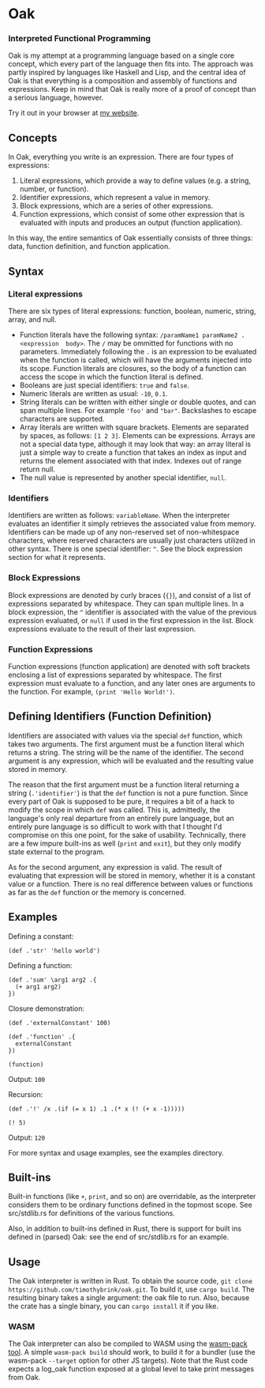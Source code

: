 # Oak

### Interpreted Functional Programming

Oak is my attempt at a programming language based on a single core concept, which every
part of the language then fits into. The approach was partly inspired by languages like
Haskell and Lisp, and the central idea of Oak is that everything is a composition and
assembly of functions and expressions. Keep in mind that Oak is really more of a proof
of concept than a serious language, however.

Try it out in your browser at [my website](https://www.timothybrink.dev/oak).

## Concepts

In Oak, everything you write is an expression. There are four types of expressions:

 1. Literal expressions, which provide a way to define values (e.g. a string, number, or
function).
 2. Identifier expressions, which represent a value in memory.
 3. Block expressions, which are a series of other expressions.
 4. Function expressions, which consist of some other expression that is evaluated with
    inputs and produces an output (function application).
 
In this way, the entire semantics of Oak essentially consists of three things: data,
function definition, and function application.

## Syntax
### Literal expressions

There are six types of literal expressions: function, boolean, numeric, string,
array, and null.

 - Function literals have the following syntax:
   `/paramName1 paramName2 .<expression  body>`. The `/` may be ommitted for functions
   with no parameters. Immediately following the `.` is an expression to be evaluated
   when the function is called, which will have the arguments injected into its scope.
   Function literals are closures, so the body of a function can access the scope in
   which the function literal is defined.
 - Booleans are just special identifiers: `true` and `false`.
 - Numeric literals are written as usual: `-10`, `0.1`.
 - String literals can be written with either single or double quotes, and can span
   multiple lines. For example `'foo'` and `"bar"`. Backslashes to escape characters are
   supported.
 - Array literals are written with square brackets. Elements are separated by spaces, as
   follows: `[1 2 3]`. Elements can be expressions. Arrays are not a special data type,
   although it may look that way: an array literal is just a simple way to create a
   function that takes an index as input and returns the element associated with that
   index. Indexes out of range return null.
 - The null value is represented by another special identifier, `null`.

### Identifiers

Identifiers are written as follows: `variableName`. When the interpreter
evaluates an identifier it simply retrieves the associated value from memory.
Identifiers can be made up of any non-reserved set of non-whitespace characters, where
reserved characters are usually just characters utilized in other syntax. There is one
special identifier: `^`. See the block expression section for what it represents.

### Block Expressions

Block expressions are denoted by curly braces (`{}`), and consist of a list of
expressions separated by whitespace. They can span multiple lines. In a block
expression, the `^` identifier is associated with the value of the previous expression
evaluated, or `null` if used in the first expression in the list. Block expressions
evaluate to the result of their last expression.

### Function Expressions

Function expressions (function application) are denoted with soft brackets enclosing a
list of expressions separated by whitespace. The first expression must evaluate to a
function, and any later ones are arguments to the function. For example,
`(print 'Hello World!')`.

## Defining Identifiers (Function Definition)

Identifiers are associated with values via the special `def` function, which takes two
arguments. The first argument must be a function literal which returns a string. The
string will be the name of the identifier. The second argument is any expression, which
will be evaluated and the resulting value stored in memory.

The reason that the first argument must be a function literal returning a string
(`.'identifier'`) is that the `def` function is not a pure function. Since every part of
Oak is supposed to be pure, it requires a bit of a hack to modify the scope in which
`def` was called. This is, admittedly, the language's only real departure from an
entirely pure language, but an entirely pure language is so difficult to work with that
I thought I'd compromise on this one point, for the sake of usability. Technically,
there are a few impure built-ins as well (`print` and `exit`), but they only modify
state external to the program.

As for the second argument, any expression is valid. The result of evaluating that
expression will be stored in memory, whether it is a constant value or a function. There
is no real difference between values or functions as far as the `def` function or the
memory is concerned.

## Examples

Defining a constant:
```
(def .'str' 'hello world')
```

Defining a function:
```
(def .'sum' \arg1 arg2 .{
  (+ arg1 arg2)
})
```

Closure demonstration:
```
(def .'externalConstant' 100)

(def .'function' .{
  externalConstant
})

(function)
```
Output: `100`

Recursion:
```
(def .'!' /x .(if (= x 1) .1 .(* x (! (+ x -1)))))

(! 5)
```
Output: `120`

For more syntax and usage examples, see the examples directory.

## Built-ins

Built-in functions (like `+`, `print`, and so on) are overridable, as the interpreter
considers them to be ordinary functions defined in the topmost scope. See src/stdlib.rs
for definitions of the various functions.

Also, in addition to built-ins defined in Rust, there is support for built ins defined
in (parsed) Oak: see the end of src/stdlib.rs for an example.

## Usage

The Oak interpreter is written in Rust. To obtain the source code,
`git clone https://github.com/timothybrink/oak.git`. To build it, use
`cargo build`. The resulting binary takes a single argument: the oak file to run.
Also, because the crate has a single binary, you can `cargo install` it if you like.

### WASM

The Oak interpreter can also be compiled to WASM using the [wasm-pack tool](https://rustwasm.github.io/wasm-pack/).
A simple `wasm-pack build` should work, to build it for a bundler (use the wasm-pack `--target` option
for other JS targets). Note that the Rust code expects a log_oak
function exposed at a global level to take print messages from Oak.